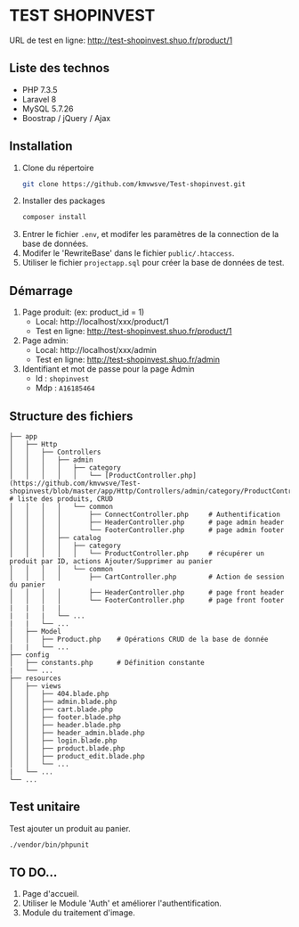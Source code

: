 # TEST SHOPINVEST
URL de test en ligne: http://test-shopinvest.shuo.fr/product/1

## Liste des technos
- PHP 7.3.5
- Laravel 8
- MySQL 5.7.26
- Boostrap / jQuery / Ajax


## Installation

1. Clone du répertoire
   ```sh
   git clone https://github.com/kmvwsve/Test-shopinvest.git
   ```
2. Installer des packages
   ```sh
   composer install
   ```
3. Entrer le fichier `.env`, et modifer les paramètres de la connection de la base de données.
4. Modifer le 'RewriteBase' dans le fichier `public/.htaccess`.
5. Utiliser le fichier  `projectapp.sql` pour créer la base de données de test.
## Démarrage
1. Page produit: (ex: product_id = 1)
    - Local: http://localhost/xxx/product/1
    - Test en ligne: http://test-shopinvest.shuo.fr/product/1
2. Page admin:
    - Local: http://localhost/xxx/admin
    - Test en ligne: http://test-shopinvest.shuo.fr/admin
3. Identifiant et mot de passe pour la page Admin
	- Id : ```shopinvest```
	- Mdp : ```A16185464```
## Structure des fichiers
    ├── app                    
    │   ├── Http             
    │   │   ├── Controllers              
    │   │   │   ├── admin              
    │   │   │   │   ├── category              
    │   │   │   │   │   └── [ProductController.php](https://github.com/kmvwsve/Test-shopinvest/blob/master/app/Http/Controllers/admin/category/ProductController.php)     # liste des produits, CRUD
    │   │   │   │   └── common              
    │   │   │   │       ├── ConnectController.php     # Authentification 
    │   │   │   │       ├── HeaderController.php      # page admin header
    │   │   │   │       └── FooterController.php      # page admin footer
    │   │   │   ├── catalog              
    │   │   │   │   ├── category              
    │   │   │   │   │   └── ProductController.php     # récupérer un produit par ID, actions Ajouter/Supprimer au panier
    │   │   │   │   └── common     
    │   │   │   │       ├── CartController.php        # Action de session du panier
    │   │   │   │       ├── HeaderController.php      # page front header
    │   │   │   │       └── FooterController.php      # page front footer
    |   |   |   |    
    |   |   |   └── ...
    |   |   └── ...
    │   ├── Model              
    │   │   ├── Product.php    # Opérations CRUD de la base de donnée 
    |   |   └── ...
    ├── config             
    │   ├── constants.php      # Définition constante
    |   └── ...
    ├── resources
    │   ├── views              
    │   │   ├── 404.blade.php
    │   │   ├── admin.blade.php
    │   │   ├── cart.blade.php
    │   │   ├── footer.blade.php
    │   │   ├── header.blade.php
    │   │   ├── header_admin.blade.php
    │   │   ├── login.blade.php
    │   │   ├── product.blade.php
    │   │   ├── product_edit.blade.php
    │   │   └── ...
    |   └── ...
    └── ...
## Test unitaire
Test ajouter un produit au panier.
   ```sh
   ./vendor/bin/phpunit
   ```
## TO DO...
1. Page d'accueil.
1. Utiliser le Module 'Auth' et améliorer l'authentification.
2. Module du traitement d'image.
